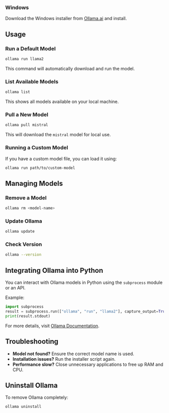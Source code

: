 
### Windows
Download the Windows installer from [Ollama.ai](https://ollama.ai/) and install.

## Usage
### Run a Default Model
```sh
ollama run llama2
```
This command will automatically download and run the model.

### List Available Models
```sh
ollama list
```
This shows all models available on your local machine.

### Pull a New Model
```sh
ollama pull mistral
```
This will download the `mistral` model for local use.

### Running a Custom Model
If you have a custom model file, you can load it using:
```sh
ollama run path/to/custom-model
```

## Managing Models
### Remove a Model
```sh
ollama rm <model-name>
```

### Update Ollama
```sh
ollama update
```

### Check Version
```sh
ollama --version
```

## Integrating Ollama into Python
You can interact with Ollama models in Python using the `subprocess` module or an API.

Example:
```python
import subprocess
result = subprocess.run(["ollama", "run", "llama2"], capture_output=True, text=True)
print(result.stdout)
```

For more details, visit [Ollama Documentation](https://ollama.ai/docs).

## Troubleshooting
- **Model not found?** Ensure the correct model name is used.
- **Installation issues?** Run the installer script again.
- **Performance slow?** Close unnecessary applications to free up RAM and CPU.

## Uninstall Ollama
To remove Ollama completely:
```sh
ollama uninstall
```
```

